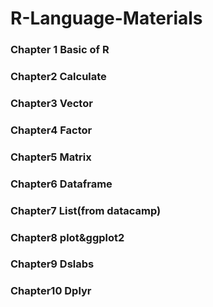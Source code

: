 # R-Language-Materials
### Chapter 1 Basic of R
### Chapter2 Calculate
### Chapter3 Vector
### Chapter4 Factor
### Chapter5 Matrix
### Chapter6 Dataframe
### Chapter7 List(from datacamp)
### Chapter8 plot&ggplot2
### Chapter9 Dslabs
### Chapter10 Dplyr
